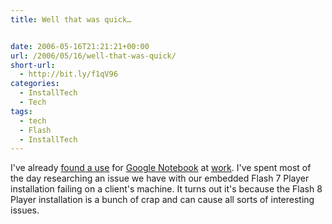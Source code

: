 ```yaml
---
title: Well that was quick…


date: 2006-05-16T21:21:21+00:00
url: /2006/05/16/well-that-was-quick/
short-url:
  - http://bit.ly/f1qV96
categories:
  - InstallTech
  - Tech
tags:
  - tech
  - Flash
  - InstallTech
---
```

I've already <a href="http://www.google.com/notebook/public/05796966234178054343/BDSKUIgoQudDY7LMh">found a use</a> for <a href="http://www.google.com/notebook">Google Notebook</a> at <a href="http://pearsonvue.com/">work</a>. I've spent most of the day researching an issue we have with our embedded Flash 7 Player installation failing on a client's machine. It turns out it's because the Flash 8 Player installation is a bunch of crap and can cause all sorts of interesting issues.
